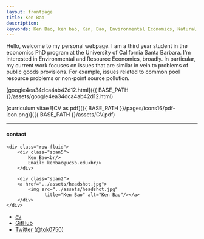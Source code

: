 ```yaml
---
layout: frontpage
title: Ken Bao
description: 
keywords: Ken Bao, ken bao, Ken, Bao, Environmental Economics, Natural Resource Economics, ERE, UCSB. Economics
---
```

<head>
<meta name="google-site-verification" content="ZQ2YURPukxSf9p4GcYHs5Z5GQyzpr9KXkYL5puUtlI8" />
</head>
Hello, welcome to my personal webpage. I am a third year student in the economics PhD program at the University of California Santa Barbara. I'm interested in Environmental and Resource Economics, broadly. In particular, my current work focuses on issues that are similar in vein to problems of public goods provisions. For example, issues related to common pool resource problems or non-point source pollution.  

[google4ea34dca4ab42d12.html]({{ BASE_PATH }}/assets/google4ea34dca4ab42d12.html)

[curriculum vitae ![CV as pdf]({{ BASE_PATH }}/pages/icons16/pdf-icon.png)]({{ BASE_PATH }}/assets/CV.pdf)<br/>


---


<div class="container">
<h4><a name="contact"></a>contact</h4>

    <div class="row-fluid">
        <div class="span5">
            Ken Bao<br/>
            Email: kenbao@ucsb.edu<br/>
        </div>

        <div class="span2">
        <a href="../assets/headshot.jpg">
            <img src="../assets/headshot.jpg"
                  title="Ken Bao" alt="Ken Bao"/></a>
        </div>
    </div>
</div>

<div class="navbar">
  <div class="navbar-inner">
      <ul class="nav">
          <li><a href="{{ BASE_PATH }}/assets/CV.pdf">cv</a></li>
          <li><a href="https://github.com/ken-q-bao">GitHub</a></li>
          <li><a href="https://twitter.com/tok0750">Twitter (@tok0750)</a></li>
      </ul>
  </div>
</div>